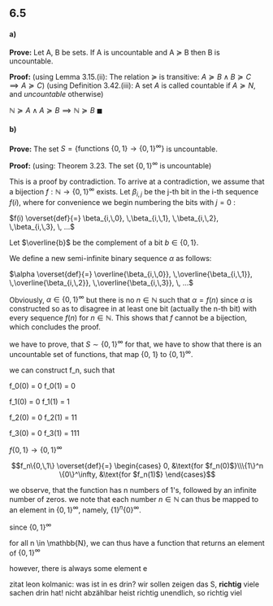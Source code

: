 


## 6.5
#### a)
**Prove:**
Let A, B be sets. If A is uncountable and A $\succeq$ B then B is uncountable.

**Proof:**
(using Lemma 3.15.(ii): The relation $\succeq$ is transitive: $A \succeq B \land B \succeq C \implies A \succeq C$)
(using Definition 3.42.(iii): A set $A$ is called countable if $A\succeq N$, and *uncountable* otherwise)

$\mathbb{N} \succeq A \land A \succeq B \implies \mathbb{N} \succeq B$
$\blacksquare$


#### b)
**Prove:**
The set $S = \{\text{functions }\{0,\,1\} \rightarrow \{0,\,1\}^\infty\}$ is uncountable.

**Proof:**
(using: Theorem 3.23. The set $\{0,\,1\}^\infty$  is uncountable)

This is a proof by contradiction. To arrive at a contradiction, we assume that a bijection
$f : \mathbb{N} \rightarrow \{0, \,1\}^\infty$ 
exists. Let $\beta_{i,\,j}$ be the j-th bit in the i-th sequence $f(i)$, where for convenience we begin numbering the bits with $j = 0$ :

$f(i) \overset{def}{=} \beta_{i,\,0}, \,\beta_{i,\,1}, \,\beta_{i,\,2}, \,\beta_{i,\,3}, \, ...$

Let $\overline{b}$ be the complement of a bit $b \in \{0,\,1\}$.

We define a new semi-infinite binary sequence $\alpha$ as follows:

$\alpha \overset{def}{=} \overline{\beta_{i,\,0}}, \,\overline{\beta_{i,\,1}}, \,\overline{\beta_{i,\,2}}, \,\overline{\beta_{i,\,3}}, \, ...$

Obviously, $\alpha \in \{0,\,1\}^\infty$ but there is no $n \in\mathbb{N}$ such that $\alpha = f(n)$ since $\alpha$ is constructed so as to disagree in at least one bit (actually the n-th bit) with every sequence $f(n)$ for $n \in\mathbb{N}$.
This shows that $f$ cannot be a bijection, which concludes the proof.


we have to prove, that $S \sim \{0, 1\}^\infty$
for that, we have to show that there is an uncountable set of functions, that map {0, 1} to  $\{0, 1\}^\infty$.

we can construct f_n, such that

f_0(0) = 0
f_0(1) = 0

f_1(0) = 0
f_1(1) = 1

f_2(0) = 0
f_2(1) = 11

f_3(0) = 0
f_3(1) = 111


$f\{0,\,1\} \rightarrow \{0, 1\}^\infty$

$$f_n\{0,\,1\} \overset{def}{=} \begin{cases} 0, &\text{for $f_n(0)$}\\\{1\}^n \{0\}^\infty, &\text{for $f_n(1)$} \end{cases}$$



we observe, that the function has n numbers of 1's, followed by an infinite number of zeros. we note that each number $n \in\mathbb{N}$ can thus be mapped to an element in $\{0, 1\}^\infty$, namely, $\{1\}^n \{0\}^\infty$. 


since $\{0, 1\}^\infty$





for all n \in \mathbb{N}, we can thus have a function that returns an element of  $\{0, 1\}^\infty$

however, there is always some element e 





zitat leon kolmanic:
was ist in es drin?
wir sollen zeigen das S, **richtig** viele sachen drin hat!
nicht abzählbar heist richtig unendlich, so richtig viel